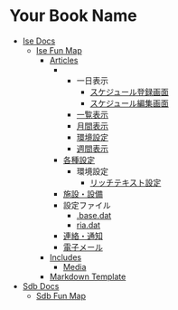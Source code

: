 # Your Book Name

* [Ise Docs](ise-docs/README.md)
  * [Ise Fun Map](ise-docs/ise-fun-map/README.md)
    * [Articles](ise-docs/ise-fun-map/articles/README.md)
      * * 一日表示
          * [スケジュール登録画面](ise-docs/ise-fun-map/articles/スケジュール/一日表示/スケジュール登録画面.md)
          * [スケジュール編集画面](ise-docs/ise-fun-map/articles/スケジュール/一日表示/スケジュール編集画面.md)
        * [一覧表示](ise-docs/ise-fun-map/articles/スケジュール/一覧表示/README.md)
        * [月間表示](ise-docs/ise-fun-map/articles/スケジュール/月間表示/README.md)
        * [環境設定](ise-docs/ise-fun-map/articles/スケジュール/環境設定/README.md)
        * [週間表示](ise-docs/ise-fun-map/articles/スケジュール/週間表示/README.md)
      * [各種設定](ise-docs/ise-fun-map/articles/各種設定/README.md)
        * 環境設定
          * [リッチテキスト設定](ise-docs/ise-fun-map/articles/各種設定/環境設定/リッチテキスト設定.md)
      * [施設・設備](ise-docs/ise-fun-map/articles/施設・設備/README.md)
      * 設定ファイル
        * [.base.dat](ise-docs/ise-fun-map/articles/設定ファイル/.base.dat.md)
        * [ria.dat](ise-docs/ise-fun-map/articles/設定ファイル/ria.dat.md)
      * [連絡・通知](ise-docs/ise-fun-map/articles/連絡・通知/README.md)
      * [電子メール](ise-docs/ise-fun-map/articles/電子メール/README.md)
    * [Includes](ise-docs/ise-fun-map/includes/README.md)
      * [Media](ise-docs/ise-fun-map/includes/media/README.md)
    * [Markdown Template](ise-docs/ise-fun-map/markdown-template.md)
* [Sdb Docs](sdb-docs/README.md)
  * [Sdb Fun Map](sdb-docs/sdb-fun-map/README.md)




